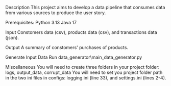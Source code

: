 Description
This project aims to develop a data pipeline that consumes data from various sources to produce the user story.

Prerequisites:
Python 3.13
Java 17

Input
Constomers data (csv), products data (csv), and transactions data (json).

Output
A summary of constomers' purchases of products.

Generate Input Data
Run data_generator\main_data_generator.py

Miscellaneous
You will need to create three folders in your project folder: logs, output_data, corrupt_data
You will need to set you project folder path in the two ini files in configs\: logging.ini (line 33), and settings.ini (lines 2-4).
